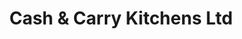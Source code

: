 ---
title: "Cash & Carry Kitchens Ltd"
url: /waterford/cash-und-carry-kitchens-ltd/
shop: Großhandel
---
